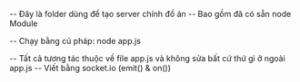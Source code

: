 -- Đây là folder dùng để tạo server chính đồ án
-- Bao gồm đã có sẵn node Module

-- Chạy bằng cú pháp: node app.js

-- Tất cả tương tác thuộc về file app.js và không sửa bất cứ thứ gì ở ngoài app.js
-- Viết bằng socket.io (emit() & on())